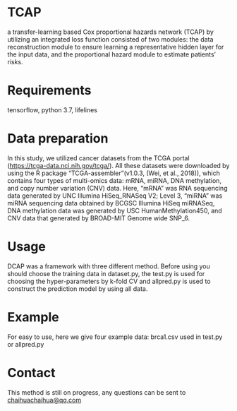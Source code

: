 # TCAP
a transfer-learning based Cox proportional hazards network (TCAP) by utilizing an integrated loss function consisted of two modules: the data reconstruction module to ensure learning a representative hidden layer for the input data, and the proportional hazard module to estimate patients’ risks.

# Requirements
tensorflow, python 3.7, lifelines

# Data preparation
In this study, we utilized cancer datasets from the TCGA portal (https://tcga-data.nci.nih.gov/tcga/). All these datasets were downloaded by using the R package “TCGA-assembler”(v1.0.3, (Wei, et al., 2018)), which contains four types of multi-omics data: mRNA, miRNA, DNA methylation, and copy number variation (CNV) data. Here, “mRNA” was RNA sequencing data generated by UNC Illumina HiSeq_RNASeq V2; Level 3, “miRNA” was miRNA sequencing data obtained by BCGSC Illumina HiSeq miRNASeq, DNA methylation data was generated by USC HumanMethylation450, and CNV data that generated by BROAD-MIT Genome wide SNP_6. 

# Usage
DCAP was a framework with three different method.  Before using you should choose the training data in dataset.py, the test.py is used for choosing the hyper-parameters by k-fold CV and allpred.py is used to construct the prediction model by using all data.

# Example
For easy to use, here we give four example data: brca1.csv used in test.py or allpred.py

# Contact
This method is still on progress, any questions can be sent to chaihuachaihua@qq.com
